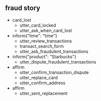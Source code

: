 ## fraud story
* card_lost
  - utter_card_locked
  - utter_ask_when_card_lost
* inform{"time": "time"}
  - utter_review_transactions
  - transact_search_form
  - utter_ask_fraudulent_transactions
* inform{"product": "Starbucks"}
  - utter_dispute_fraudulent_transactions
* affirm
  - utter_confirm_transaction_dispute
  - utter_replace_card
  - utter_confirm_address
* affirm
  - utter_sent_replacement
